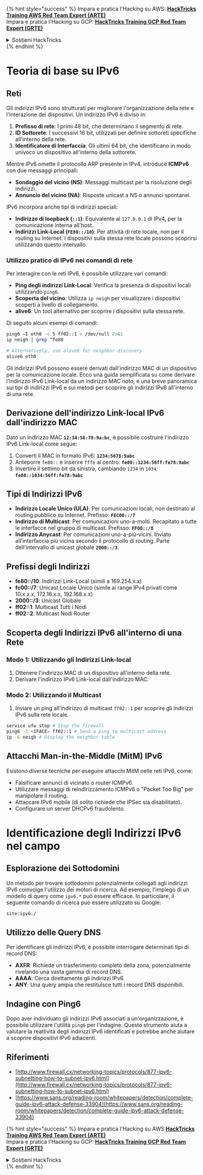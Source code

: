 {% hint style="success" %}
Impara e pratica l'Hacking su AWS: <img src="/.gitbook/assets/arte.png" alt="" data-size="line">[**HackTricks Training AWS Red Team Expert (ARTE)**](https://training.hacktricks.xyz/courses/arte)<img src="/.gitbook/assets/arte.png" alt="" data-size="line">\
Impara e pratica l'Hacking su GCP: <img src="/.gitbook/assets/grte.png" alt="" data-size="line">[**HackTricks Training GCP Red Team Expert (GRTE)**<img src="/.gitbook/assets/grte.png" alt="" data-size="line">](https://training.hacktricks.xyz/courses/grte)

<details>

<summary>Sostieni HackTricks</summary>

* Controlla i [**piani di abbonamento**](https://github.com/sponsors/carlospolop)!
* **Unisciti al** 💬 [**gruppo Discord**](https://discord.gg/hRep4RUj7f) o al [**gruppo telegram**](https://t.me/peass) o **seguici** su **Twitter** 🐦 [**@hacktricks\_live**](https://twitter.com/hacktricks\_live)**.**
* **Condividi trucchi di hacking inviando PR ai** [**HackTricks**](https://github.com/carlospolop/hacktricks) e [**HackTricks Cloud**](https://github.com/carlospolop/hacktricks-cloud) repository di Github.

</details>
{% endhint %}


# Teoria di base su IPv6

## Reti

Gli indirizzi IPv6 sono strutturati per migliorare l'organizzazione della rete e l'interazione dei dispositivi. Un indirizzo IPv6 è diviso in:

1. **Prefisso di rete**: I primi 48 bit, che determinano il segmento di rete.
2. **ID Sottorete**: I successivi 16 bit, utilizzati per definire sottoreti specifiche all'interno della rete.
3. **Identificatore di Interfaccia**: Gli ultimi 64 bit, che identificano in modo univoco un dispositivo all'interno della sottorete.

Mentre IPv6 omette il protocollo ARP presente in IPv4, introduce **ICMPv6** con due messaggi principali:
- **Sondaggio del vicino (NS)**: Messaggi multicast per la risoluzione degli indirizzi.
- **Annuncio del vicino (NA)**: Risposte unicast a NS o annunci spontanei.

IPv6 incorpora anche tipi di indirizzi speciali:
- **Indirizzo di loopback (`::1`)**: Equivalente al `127.0.0.1` di IPv4, per la comunicazione interna all'host.
- **Indirizzi Link-Local (`FE80::/10`)**: Per attività di rete locale, non per il routing su Internet. I dispositivi sulla stessa rete locale possono scoprirsi utilizzando questo intervallo.

### Utilizzo pratico di IPv6 nei comandi di rete

Per interagire con le reti IPv6, è possibile utilizzare vari comandi:
- **Ping degli indirizzi Link-Local**: Verifica la presenza di dispositivi locali utilizzando `ping6`.
- **Scoperta del vicino**: Utilizza `ip neigh` per visualizzare i dispositivi scoperti a livello di collegamento.
- **alive6**: Un tool alternativo per scoprire i dispositivi sulla stessa rete.

Di seguito alcuni esempi di comandi:
```bash
ping6 –I eth0 -c 5 ff02::1 > /dev/null 2>&1
ip neigh | grep ^fe80

# Alternatively, use alive6 for neighbor discovery
alive6 eth0
```
Gli indirizzi IPv6 possono essere derivati dall'indirizzo MAC di un dispositivo per la comunicazione locale. Ecco una guida semplificata su come derivare l'indirizzo IPv6 Link-local da un indirizzo MAC noto, e una breve panoramica sui tipi di indirizzi IPv6 e sui metodi per scoprire gli indirizzi IPv6 all'interno di una rete.

## **Derivazione dell'indirizzo Link-local IPv6 dall'indirizzo MAC**

Dato un indirizzo MAC **`12:34:56:78:9a:bc`**, è possibile costruire l'indirizzo IPv6 Link-local come segue:

1. Converti il MAC in formato IPv6: **`1234:5678:9abc`**
2. Anteporre `fe80::` e inserire `fffe` al centro: **`fe80::1234:56ff:fe78:9abc`**
3. Invertire il settimo bit da sinistra, cambiando `1234` in `1034`: **`fe80::1034:56ff:fe78:9abc`**

## **Tipi di Indirizzi IPv6**

- **Indirizzo Locale Unico (ULA)**: Per comunicazioni locali, non destinato al routing pubblico su Internet. Prefisso: **`FEC00::/7`**
- **Indirizzo di Multicast**: Per comunicazioni uno-a-molti. Recapitato a tutte le interfacce nel gruppo di multicast. Prefisso: **`FF00::/8`**
- **Indirizzo Anycast**: Per comunicazioni uno-a-più-vicini. Inviato all'interfaccia più vicina secondo il protocollo di routing. Parte dell'intervallo di unicast globale **`2000::/3`**.

## **Prefissi degli Indirizzi**
- **fe80::/10**: Indirizzi Link-Local (simili a 169.254.x.x)
- **fc00::/7**: Unicast Locale Unico (simile ai range IPv4 privati come 10.x.x.x, 172.16.x.x, 192.168.x.x)
- **2000::/3**: Unicast Globale
- **ff02::1**: Multicast Tutti i Nodi
- **ff02::2**: Multicast Nodi Router

## **Scoperta degli Indirizzi IPv6 all'interno di una Rete**

### Modo 1: Utilizzando gli Indirizzi Link-local
1. Ottenere l'indirizzo MAC di un dispositivo all'interno della rete.
2. Derivare l'indirizzo IPv6 Link-local dall'indirizzo MAC.

### Modo 2: Utilizzando il Multicast
1. Inviare un ping all'indirizzo di multicast `ff02::1` per scoprire gli indirizzi IPv6 sulla rete locale.
```bash
service ufw stop # Stop the firewall
ping6 -I <IFACE> ff02::1 # Send a ping to multicast address
ip -6 neigh # Display the neighbor table
```
## Attacchi Man-in-the-Middle (MitM) IPv6
Esistono diverse tecniche per eseguire attacchi MitM nelle reti IPv6, come:

- Falsificare annunci di vicinato o router ICMPv6.
- Utilizzare messaggi di reindirizzamento ICMPv6 o "Packet Too Big" per manipolare il routing.
- Attaccare IPv6 mobile (di solito richiede che IPSec sia disabilitato).
- Configurare un server DHCPv6 fraudolento.


# Identificazione degli Indirizzi IPv6 nel campo

## Esplorazione dei Sottodomini
Un metodo per trovare sottodomini potenzialmente collegati agli indirizzi IPv6 coinvolge l'utilizzo dei motori di ricerca. Ad esempio, l'impiego di un modello di query come `ipv6.*` può essere efficace. In particolare, il seguente comando di ricerca può essere utilizzato su Google:
```bash
site:ipv6./
```
## Utilizzo delle Query DNS
Per identificare gli indirizzi IPv6, è possibile interrogare determinati tipi di record DNS:
- **AXFR**: Richiede un trasferimento completo della zona, potenzialmente rivelando una vasta gamma di record DNS.
- **AAAA**: Cerca direttamente gli indirizzi IPv6.
- **ANY**: Una query ampia che restituisce tutti i record DNS disponibili.

## Indagine con Ping6
Dopo aver individuato gli indirizzi IPv6 associati a un'organizzazione, è possibile utilizzare l'utilità `ping6` per l'indagine. Questo strumento aiuta a valutare la reattività degli indirizzi IPv6 identificati e potrebbe anche aiutare a scoprire dispositivi IPv6 adiacenti.


## Riferimenti

* [http://www.firewall.cx/networking-topics/protocols/877-ipv6-subnetting-how-to-subnet-ipv6.html](http://www.firewall.cx/networking-topics/protocols/877-ipv6-subnetting-how-to-subnet-ipv6.html)
* [https://www.sans.org/reading-room/whitepapers/detection/complete-guide-ipv6-attack-defense-33904](https://www.sans.org/reading-room/whitepapers/detection/complete-guide-ipv6-attack-defense-33904)


{% hint style="success" %}
Impara e pratica l'Hacking su AWS:<img src="/.gitbook/assets/arte.png" alt="" data-size="line">[**HackTricks Training AWS Red Team Expert (ARTE)**](https://training.hacktricks.xyz/courses/arte)<img src="/.gitbook/assets/arte.png" alt="" data-size="line">\
Impara e pratica l'Hacking su GCP: <img src="/.gitbook/assets/grte.png" alt="" data-size="line">[**HackTricks Training GCP Red Team Expert (GRTE)**<img src="/.gitbook/assets/grte.png" alt="" data-size="line">](https://training.hacktricks.xyz/courses/grte)

<details>

<summary>Sostieni HackTricks</summary>

* Controlla i [**piani di abbonamento**](https://github.com/sponsors/carlospolop)!
* **Unisciti al** 💬 [**gruppo Discord**](https://discord.gg/hRep4RUj7f) o al [**gruppo telegram**](https://t.me/peass) o **seguici** su **Twitter** 🐦 [**@hacktricks\_live**](https://twitter.com/hacktricks\_live)**.**
* **Condividi trucchi di hacking inviando PR ai** [**HackTricks**](https://github.com/carlospolop/hacktricks) e [**HackTricks Cloud**](https://github.com/carlospolop/hacktricks-cloud) repository di Github.

</details>
{% endhint %}
